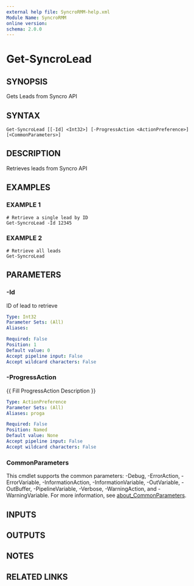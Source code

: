 ```yaml
---
external help file: SyncroRMM-help.xml
Module Name: SyncroRMM
online version:
schema: 2.0.0
---
```


# Get-SyncroLead

## SYNOPSIS
Gets Leads from Syncro API

## SYNTAX

```
Get-SyncroLead [[-Id] <Int32>] [-ProgressAction <ActionPreference>] [<CommonParameters>]
```

## DESCRIPTION
Retrieves leads from Syncro API

## EXAMPLES

### EXAMPLE 1
```
# Retrieve a single lead by ID
Get-SyncroLead -Id 12345
```

### EXAMPLE 2
```
# Retrieve all leads
Get-SyncroLead
```

## PARAMETERS

### -Id
ID of lead to retrieve

```yaml
Type: Int32
Parameter Sets: (All)
Aliases:

Required: False
Position: 1
Default value: 0
Accept pipeline input: False
Accept wildcard characters: False
```

### -ProgressAction
{{ Fill ProgressAction Description }}

```yaml
Type: ActionPreference
Parameter Sets: (All)
Aliases: proga

Required: False
Position: Named
Default value: None
Accept pipeline input: False
Accept wildcard characters: False
```

### CommonParameters
This cmdlet supports the common parameters: -Debug, -ErrorAction, -ErrorVariable, -InformationAction, -InformationVariable, -OutVariable, -OutBuffer, -PipelineVariable, -Verbose, -WarningAction, and -WarningVariable. For more information, see [about_CommonParameters](http://go.microsoft.com/fwlink/?LinkID=113216).

## INPUTS

## OUTPUTS

## NOTES

## RELATED LINKS
